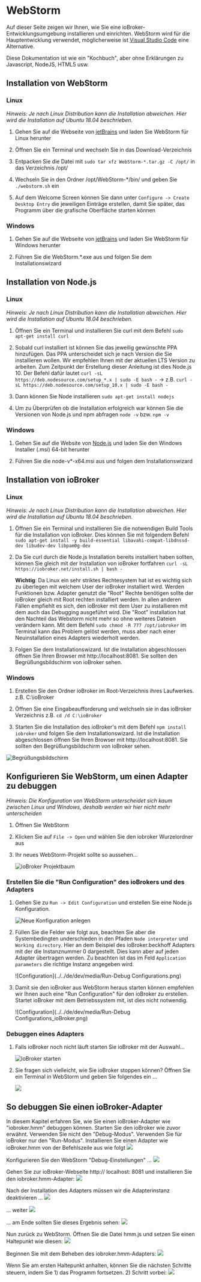 # WebStorm
Auf dieser Seite zeigen wir Ihnen, wie Sie eine ioBroker-Entwicklungsumgebung installieren und einrichten.
WebStorm wird für die Hauptentwicklung verwendet, möglicherweise ist [Visual Studio Code](./vscode.md) eine Alternative.

Diese Dokumentation ist wie ein "Kochbuch", aber ohne Erklärungen zu Javascript, NodeJS, HTML5 usw.

## Installation von WebStorm
### Linux
*Hinweis: Je nach Linux Distribution kann die Installation abweichen. Hier wird die Installation auf Ubuntu 18.04 beschrieben.*
 1. Gehen Sie auf die Webseite von [jetBrains](https://www.jetbrains.com/webstorm/download/#section=linux) und laden Sie WebStorm für Linux herunter
 
 2. Öffnen Sie ein Terminal und wechseln Sie in das Download-Verzeichnis
 
 3. Entpacken Sie die Datei mit `sudo tar xfz WebStorm-*.tar.gz -C /opt/` in das Verzeichnis /opt/
 
 4. Wechseln Sie in den Ordner /opt/WebStorm-*/bin/ und geben Sie `./webstorm.sh` ein
 
 5. Auf dem Welcome Screen können Sie dann unter `Configure -> Create Desktop Entry` die jeweiligen Einträge erstellen, damit Sie später, das Programm über die grafische Oberfläche starten können

### Windows
 1. Gehen Sie auf die Webseite von [jetBrains](https://www.jetbrains.com/webstorm/download/#section=windows) und laden Sie WebStorm für Windows herunter
 
 2. Führen Sie die WebStorm.*.exe aus und folgen Sie dem Installationswizard

## Installation von Node.js
### Linux
*Hinweis: Je nach Linux Distribution kann die Installation abweichen. Hier wird die Installation auf Ubuntu 18.04 beschrieben.*
 1. Öffnen Sie ein Terminal und installieren Sie curl mit dem Befehl `sudo apt-get install curl`
 
 2. Sobald curl installiert ist können Sie das jeweilig gewünschte PPA hinzufügen. Das PPA unterscheidet sich je nach Version die Sie installieren wollen. Wir empfehlen Ihnen mit der aktuellen  LTS Version zu arbeiten. Zum Zeitpunkt der Erstellung dieser Anleitung ist dies Node.js 10. Der Befehl dafür lautet `curl -sL https://deb.nodesource.com/setup_*.x | sudo -E bash -` -> z.B. `curl -sL https://deb.nodesource.com/setup_10.x | sudo -E bash -`
 
 3. Dann können Sie Node installieren `sudo apt-get install nodejs`
 
 4. Um zu Überprüfen ob die Installation erfolgreich war können Sie die Versionen von Node.js und npm abfragen `node -v` bzw. `npm -v`
 
 ### Windows
  1. Gehen Sie auf die Website von [Node.js](https://nodejs.org/en/download/) und laden Sie den Windows Installer (.msi) 64-bit herunter
  
  2. Führen Sie die node-v*-x64.msi aus und folgen dem Installationswizard

## Installation von ioBroker
### Linux
*Hinweis: Je nach Linux Distribution kann die Installation abweichen. Hier wird die Installation auf Ubuntu 18.04 beschrieben.*
 1. Öffnen Sie ein Terminal und installieren Sie die notwendigen Build Tools für die Installation von ioBroker. Dies können Sie mit folgendem Befehl `sudo apt-get install -y build-essential libavahi-compat-libdnssd-dev libudev-dev libpam0g-dev`
 
 2. Da Sie curl durch die Node.js Installation bereits installiert haben sollten, können Sie gleich mit der Installation von ioBroker fortfahren `curl -sL https://iobroker.net/install.sh | bash -`
 
    __Wichtig__: Da Linux ein sehr striktes Rechtesystem hat ist es wichtig sich zu überlegen mit welchem User der ioBroker installiert wird. Werden Funktionen bzw. Adapter genutzt die "Root" Rechte benötigen sollte der ioBroker gleich mit Root rechten installiert werden. In allen anderen Fällen empfiehlt es sich, den ioBroker mit dem User zu installieren mit dem auch das Debugging ausgeführt wird. Die "Root" installation hat den Nachteil das Webstorm nicht mehr so ohne weiteres Dateien verändern kann. Mit dem Befehl `sudo chmod -R 777 /opt/iobroker` im Terminal kann das Problem gelöst werden, muss aber nach einer Neuinstallation eines Adapters wiederholt werden.
    
 3. Folgen Sie dem Installationswizard. Ist die Installation abgeschlossen öffnen Sie Ihren Browser mit http://localhost:8081. Sie sollten den Begrüßungsbildschirm von ioBroker sehen.

### Windows
 1. Erstellen Sie den Ordner ioBroker im Root-Verzeichnis ihres Laufwerkes. z.B. C:\ioBroker
 
 2. Öffnen Sie eine Eingabeaufforderung und welchseln sie in das ioBroker Verzeichnis z.B. `cd /d C:\ioBroker`
 
 3. Starten Sie die Installation des ioBroker's mit dem Befehl `npm install iobroker` und folgen Sie dem Installationswizard. Ist die Installation abgeschlossen öffnen Sie Ihren Browser mit http://localhost:8081. Sie sollten den Begrüßungsbildschirm von ioBroker sehen.
 
![Begrüßungsbildschirm](../../de/dev/media/WelcomeScreen.png)

## Konfigurieren Sie WebStorm, um einen Adapter zu debuggen
*Hinweis: Die Konfiguration von WebStorm unterscheidet sich kaum zwischen Linux und Windows, deshalb werden wir hier nicht mehr unterscheiden*

 1. Öffnen Sie WebStorm
 
 2. Klicken Sie auf `File -> Open` und wählen Sie den iobroker Wurzelordner aus
 
 3. Ihr neues WebStorm-Projekt sollte so aussehen...
 
    ![ioBroker Projektbaum](../../de/dev/media/newProject01.png)

### Erstellen Sie die "Run Configuration" des ioBrokers und des Adapters
1. Gehen Sie zu `Run -> Edit Configuration` und erstellen Sie eine Node.js Konfiguration.

   ![Neue Konfiguration anlegen](../../de/dev/media/newRunConfig.png)

2.  Füllen Sie die Felder wie folgt aus, beachten Sie aber die Systembedingten underschieden in den Pfaden `Node interpreter` und `Working directory`. Hier an dem Beispiel des ioBroker.beckhoff Adapters mit der die Instanznummer 0 dargestellt. Dies kann aber auf jeden Adapter übertragen werden. Zu beachten ist das im Feld `Application parameters` die richtige Instanz angegeben wird. 

    ![Configuration](../../de/dev/media/Run-Debug Configurations.png)
    
 3. Damit sie den ioBroker aus WebStorm heraus starten können empfehlen wir Ihnen auch eine "Run Configuration" für den ioBroker zu erstellen. Startet ioBroker mit dem Betriebssystem mit, ist dies nicht notwendig.
 
    ![Configuration](../../de/dev/media/Run-Debug Configurations_ioBroker.png)
    
### Debuggen eines Adapters
 1. Falls ioBroker noch nicht läuft starten Sie ioBroker mit der Auswahl...

    ![ioBroker starten](../../de/dev/media/startIoBroker.png)

2. Sie fragen sich vielleicht, wie Sie ioBroker stoppen können? Öffnen Sie ein Terminal in WebStorm und geben Sie folgendes ein ...

    ![](../../de/dev/media/TerminalRun01.png)

## So debuggen Sie einen ioBroker-Adapter
In diesem Kapitel erfahren Sie, wie Sie einen ioBroker-Adapter wie "iobroker.hmm" debuggen können.
Starten Sie den ioBroker wie zuvor erwähnt. Verwenden Sie nicht den "Debug-Modus". Verwenden Sie für ioBroker nur den "Run-Modus".
Installieren Sie einen Adapter wie ioBroker.hmm von der Befehlszeile aus wie folgt ![](../../de/dev/media/CLIinstallHMM01.png)

Konfigurieren Sie den WebStorm "Debug-Einstellungen" ...
![](../../de/dev/media/DebugSettingsHMM01.png)

Gehen Sie zur ioBroker-Webseite http:// localhost: 8081 und installieren Sie den iobroker.hmm-Adapter: ![](../../de/dev/media/InstallHMMfromWeb01.png)

Nach der Installation des Adapters müssen wir die Adapterinstanz deaktivieren ...
![](../../de/dev/media/DisableHMMWeb011.png)

... weiter ![](../../de/dev/media/DisableHMMWeb01.png)

... am Ende sollten Sie dieses Ergebnis sehen: ![](../../de/dev/media/DisableHMMWeb02.png)

Nun zurück zu WebStorm. Öffnen Sie die Datei hmm.js und setzen Sie einen Haltepunkt wie diesen: ![](../../de/dev/media/WebstormBreakpointsHMM01.png)

Beginnen Sie mit dem Beheben des iobroker.hmm-Adapters: ![](../../de/dev/media/WebstormDebugHMM01.png)

Wenn Sie am ersten Haltepunkt anhalten, können Sie die nächsten Schritte steuern, indem Sie 1) das Programm fortsetzen. 2) Schritt vorbei: ![](../../de/dev/media/DebugHMM02.png)
